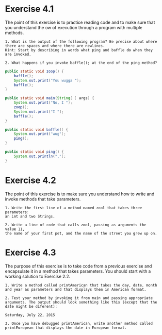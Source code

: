 # Exercise 4.1

The point of this exercise is to practice reading code and to
make sure that you understand the 
ow of execution through a program with
multiple methods.

	1. What is the output of the following program? Be precise about where
	there are spaces and where there are newlines.
	Hint: Start by describing in words what ping and baffle do when they
	are invoked.

	2. What happens if you invoke baffle(); at the end of the ping method?
	
```java
public static void zoop() {
	baffle();
	System.out.print("You wugga ");
	baffle();
}

public static void main(String[ ] args) {
	System.out.print("No, I ");
	zoop();
	System.out.print("I ");
	baffle();
}

public static void baffle() {
	System.out.print("wug");
	ping();
}

public static void ping() {
	System.out.println(".");
}
```

# Exercise 4.2

The point of this exercise is to make sure you understand how
to write and invoke methods that take parameters.

	1. Write the first line of a method named zool that takes three parameters:
	an int and two Strings.

	2. Write a line of code that calls zool, passing as arguments the value 11,
	the name of your first pet, and the name of the street you grew up on.
	
# Exercise 4.3

The purpose of this exercise is to take code from a previous
exercise and encapsulate it in a method that takes parameters. You should
start with a working solution to Exercise 2.2.

	1. Write a method called printAmerican that takes the day, date, month
	and year as parameters and that displays them in American format.

	2. Test your method by invoking it from main and passing appropriate
	arguments. The output should look something like this (except that the
	date might be diferent):

	Saturday, July 22, 2015

	3. Once you have debugged printAmerican, write another method called
	printEuropean that displays the date in European format.
